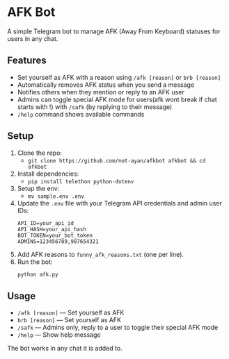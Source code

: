# AFK Bot

A simple Telegram bot to manage AFK (Away From Keyboard) statuses for users in any chat.

## Features
- Set yourself as AFK with a reason using `/afk [reason]` or `brb [reason]`
- Automatically removes AFK status when you send a message
- Notifies others when they mention or reply to an AFK user
- Admins can toggle special AFK mode for users(afk wont break if chat starts with !) with `/safk` (by replying to their message)
- `/help` command shows available commands

## Setup
1. Clone the repo:
   - `git clone https://github.com/not-ayan/afkbot afkbot && cd afkbot`
2. Install dependencies:
   - `pip install telethon python-dotenv`
3. Setup the env:
   - `mv sample.env .env`
4. Update the `.env` file with your Telegram API credentials and admin user IDs:
   ```env
   API_ID=your_api_id
   API_HASH=your_api_hash
   BOT_TOKEN=your_bot_token
   ADMINS=123456789,987654321
   ```
5. Add AFK reasons to `funny_afk_reasons.txt` (one per line).
6. Run the bot:
   ```sh
   python afk.py
   ```

## Usage
- `/afk [reason]` — Set yourself as AFK
- `brb [reason]` — Set yourself as AFK
- `/safk` — Admins only, reply to a user to toggle their special AFK mode
- `/help` — Show help message

The bot works in any chat it is added to.
